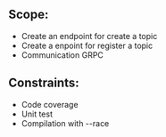 ## Scope:

 - Create an endpoint for create a topic
 - Create a enpoint for register a topic
 - Communication GRPC

## Constraints:

 - Code coverage
 - Unit test
 - Compilation with --race
